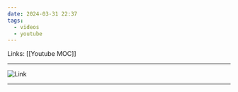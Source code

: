 ```yaml
---
date: 2024-03-31 22:37
tags:
  - videos
  - youtube
---
```

Links: [[Youtube MOC]]
___
![Link](https://youtu.be/yG7z8XtZGMk?si=slMhXGrBO8qLamVP)
___
